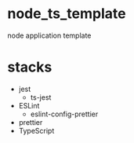 # node_ts_template

node application template

# stacks

- jest
  - ts-jest
- ESLint
  - eslint-config-prettier
- prettier
- TypeScript 
